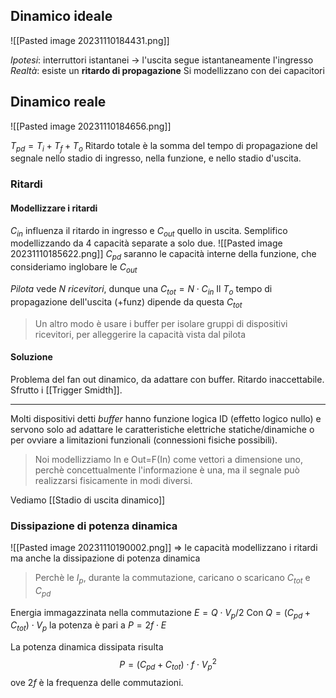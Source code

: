 ## Dinamico ideale
![[Pasted image 20231110184431.png]]

*Ipotesi*: interruttori istantanei -> l'uscita segue istantaneamente l'ingresso
*Realtà*: esiste un **ritardo di propagazione**
Si modellizzano con dei capacitori

## Dinamico reale
![[Pasted image 20231110184656.png]]

$T_{pd}=T_{i}+T_{f}+T_{o}$
Ritardo totale è la somma del tempo di propagazione del segnale nello stadio di ingresso, nella funzione, e nello stadio d'uscita.

### Ritardi

#### Modellizzare i ritardi
$C_{in}$ influenza il ritardo in ingresso e $C_{out}$ quello in uscita. Semplifico modellizzando da 4 capacità separate a solo due.
![[Pasted image 20231110185622.png]]
$C_{pd}$ saranno le capacità interne della funzione, che consideriamo inglobare le $C_{out}$

*Pilota* vede $N$ *ricevitori*, dunque una $C_{tot}=N \cdot C_{in}$
Il $T_{o}$ tempo di propagazione dell'uscita (+funz) dipende da questa $C_{tot}$
>Un altro modo è usare i buffer per isolare gruppi di dispositivi ricevitori, per alleggerire la capacità vista dal pilota

#### Soluzione
Problema del fan out dinamico, da adattare con buffer. Ritardo inaccettabile. Sfrutto i [[Trigger Smidth]].

---
Molti dispositivi detti *buffer* hanno funzione logica ID (effetto logico nullo) e servono solo ad adattare le caratteristiche elettriche statiche/dinamiche o per ovviare a limitazioni funzionali (connessioni fisiche possibili).
>Noi modellizziamo In e Out=F(In) come vettori a dimensione uno, perchè concettualmente l'informazione è una, ma il segnale può realizzarsi fisicamente in modi diversi.

Vediamo [[Stadio di uscita dinamico]]


### Dissipazione di potenza dinamica
![[Pasted image 20231110190002.png]]
=> le capacità modellizzano i ritardi ma anche la dissipazione di potenza dinamica
>Perchè le $I_{p}$, durante la commutazione, caricano o scaricano $C_{tot}$ e $C_{pd}$

Energia immagazzinata nella commutazione $E=Q\cdot V_{p}/2$
Con $Q= (C_{pd}+C_{tot})\cdot V_{p}$ la potenza è pari a $P=2f\cdot E$

La potenza dinamica dissipata risulta $$P=(C_{pd}+C_{tot})\cdot f\cdot V_{p}^2$$
ove $2f$ è la frequenza delle commutazioni. 